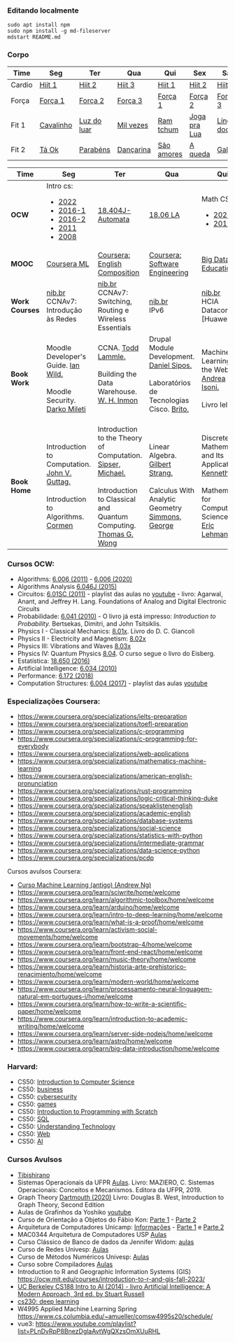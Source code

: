 ### Editando localmente

    sudo apt install npm
    sudo npm install -g md-fileserver
    mdstart README.md

### Corpo
<table>
<thead>
  <tr>
    <th>Time</th>
    <th>Seg</th>
    <th>Ter</th>
    <th>Qua</th>
    <th>Qui</th>
    <th>Sex</th>
    <th>Sáb</th>
  </tr>
</thead>
<tbody>
  <tr>
    <td> Cardio</td>
    <td> <a href="https://youtu.be/FeR-4_Opt-g">Hiit 1</a></td>
    <td> <a href="https://youtu.be/qGZjamFot98">Hiit 2</a></td>
    <td> <a href="https://youtu.be/nbP7m0S0Ato">Hiit 3</a></td>
    <td> <a href="https://youtu.be/FeR-4_Opt-g">Hiit 1</a></td>
    <td> <a href="https://youtu.be/qGZjamFot98">Hiit 2</a></td>
    <td> <a href="https://youtu.be/nbP7m0S0Ato">Hiit 3</a></td>
  </tr>
  <tr>
    <td> Força</td>
    <td> <a href="https://youtu.be/WxAkMuXERBE">Força 1</a></td>
    <td> <a href="https://youtu.be/gTikkL0s-jM">Força 2</a></td>
    <td> <a href="https://youtu.be/gUpwkTsvAMs">Força 3</a></td>
    <td> <a href="https://youtu.be/WxAkMuXERBE">Força 1</a></td>
    <td> <a href="https://youtu.be/gTikkL0s-jM">Força 2</a></td>
    <td> <a href="https://youtu.be/gUpwkTsvAMs">Força 3</a></td>
  </tr>
  <tr>
    <td> Fit 1</td>
    <td> <a href="https://youtu.be/-4GubVYyfZU">Cavalinho</a></td>
    <td> <a href="https://youtu.be/pKA5JOYEDwQ">Luz do luar</a></td>
    <td> <a href="https://youtu.be/VwGEitAHxNQ">Mil vezes</a></td>
    <td> <a href="https://youtu.be/nR60om9vpeU">Ram tchum</a></td>
    <td> <a href="https://www.youtube.com/watch?v=_4ZJlCIZo18">Joga pra Lua</a></td>
    <td> <a href="https://youtu.be/gnscLD2M2TY">Língua doce</a></td>
  </tr>
  <tr>
    <td> Fit 2</td>
    <td> <a href="https://youtu.be/Fws5yCLPC5U">Tá Ok</a></td>
    <td> <a href="https://youtu.be/YzTeiDvtm-M">Parabéns</a></td>
    <td> <a href="https://youtu.be/9L2Qwkp-45Y">Dançarina</a></td>
    <td> <a href="https://youtu.be/x8k5-lcZrbc">São amores</a></td>
    <td> <a href="https://youtu.be/E3rORac3U40">A queda</a></td>
    <td> <a href="https://youtu.be/bNHJHGbmCzw">Galopa</a></td>
  </tr>
</tbody>
</table>

<table>
    <thead>
    <tr>
        <th>Time</th>
        <th>Seg</th>
        <th>Ter</th>
        <th>Qua</th>
        <th>Qui</th>
        <th>Sex</th>
    </tr>
    </thead>
<tbody>
  <tr>
    <td><b>OCW</b></td>
    <td>
        Intro cs:
        <ul>
            <li><a href="https://ocw.mit.edu/courses/6-100l-introduction-to-cs-and-programming-using-python-fall-2022/">2022</a></li>
            <li><a href="https://ocw.mit.edu/courses/6-0001-introduction-to-computer-science-and-programming-in-python-fall-2016">2016-1</a></li>
            <li><a href="https://ocw.mit.edu/courses/6-0002-introduction-to-computational-thinking-and-data-science-fall-2016">2016-2</a></li>
            <li><a href="https://www.youtube.com/playlist?list=PLB2BE3D6CA77BB8F7">2011</a></li>
            <li><a href="https://www.youtube.com/playlist?list=PL4C4720A6F225E074">2008</a></li>
        </ul>
    </td>
    <td> 
        <a href="https://ocw.mit.edu/courses/18-404j-theory-of-computation-fall-2020/"> 18.404J-Automata </a>
    </td>
    <td> 
        <a href="https://ocw.mit.edu/courses/18-06-linear-algebra-spring-2010/video_galleries/video-lectures/">18.06 LA</a>
    </td>
    <td>
        Math CS:
        <ul>
            <li><a href="https://ocw.mit.edu/courses/6-1200j-mathematics-for-computer-science-spring-2024/">2024</a></li>
            <li><a href="https://ocw.mit.edu/courses/6-042j-mathematics-for-computer-science-fall-2010/">2010</a></li>
        </ul>
    </td>
    <td> 
        <ul>
            <li><a href="https://ocw.mit.edu/courses/18-01-single-variable-calculus-fall-2006/">Cálculo 1</a>-<a href="https://www.youtube.com/playlist?list=PL21BCE50ABFF029F1">Recitation 1</a></li>
            <li><a href="https://ocw.mit.edu/courses/18-02-multivariable-calculus-fall-2007/">Cálculo 2</a>
            <a href="https://www.youtube.com/watch?v=AYixF5nY3Vc&list=PLF07555F3CC669D01">Recitation 2</a>
        </ul>
                
  </tr>

  <tr>
    <td><b>MOOC</b></td>
    <td><a href="https://www.coursera.org/specializations/machine-learnin-theory-and-hands-on-practice-with-pythong-cu">Coursera ML</a>
     </td>
    <td> <a href="https://www.coursera.org/learn/english-composition/home/"> Coursera: English Composition </a></td>
    <td> <a href="https://www.coursera.org/specializations/software-engineering"> Coursera: Software Engineering </a></td>
    <td> <a href="https://learning.edx.org/course/course-v1:PennX+BDE1x+1T2021/">Big Data and Education</a><br></td>
    <td> <a href="https://learning.edx.org/course/course-v1:MichiganX+PLAx+3T2016/home">Practical Learning Analytics</a></td>
  </tr>
  <tr>
    <td><b>Work Courses</b></td>
    <td><a href="https://cursoseventos.nic.br/">nib.br</a><br> CCNAv7: Introdução às Redes</td>
    <td><a href="https://cursoseventos.nic.br/">nib.br</a><br>CCNAv7: Switching, Routing e Wireless Essentials</td>
    <td><a href="https://cursoseventos.nic.br/">nib.br</a><br>IPv6</td>
    <td><a href="https://cursoseventos.nic.br/">nib.br</a><br>HCIA Datacom [Huawei]</td>
    <td><a href="https://www.coursera.org/specializations/web-design">Web Design for Everybody</a></td>
  </tr>
  <tr>
    <td><b>Book Work</b></td>
    <td>
      Moodle Developer's Guide. <u>Ian Wild.</u><br><br>
      Moodle Security. <u> Darko Mileti </u>
    </td>
    <td>
      CCNA. <u>Todd Lammle.</u><br><br>
      Building the Data Warehouse. <u>W. H. Inmon</u><br><br>
    </td>
    <td>
      Drupal Module Development. <u>Daniel Sipos.</u><br><br>
      Laboratórios de Tecnologias Cisco. <u>Brito.</u><br><br>
    </td>
    <td>
      Machine Learning for the Web. <u>Andrea Isoni.</u><br><br>
      Livro Ielts
    </td>
    <td>
      Hands-On Machine Learning.<u>Aurélien Géron.</u><br><br>
      Programming Hive.<u>Edward Capriolo</u>
    </td>
  </tr>
  <tr>
    <td><b>Book Home</b></td>
    <td>
     Introduction to Computation. <u>John V. Guttag.</u><br><br>
     Introduction to Algorithms. <u>Cormen</u>
    </td>
    <td>
      Introduction to the Theory of Computation. <u>Sipser, Michael.</u><br><br>
      Introduction to Classical and Quantum Computing. <u>Thomas G. Wong</u>
    </td>
    <td>
      Linear Algebra. <u>Gilbert Strang.</u><br><br>
      Calculus With Analytic Geometry <u>Simmons, George</u>
    </td>
    <td>
      Discrete Mathematics and Its Applications. <u>Kenneth</u><br><br>
      Mathematics for Computer Science. <u>Eric Lehman.</u>
    </td>
    <td>
      1. An Introduction to Statistical Learning. <u>Tibishirano</u><br><br>
      2. Mathematical Structures for Computer Science. <u>Judith Gersting. 7th.</u>
    </td>
  </tr>
</tbody>
</table>

### Cursos OCW:

- Algorithms: <a href="https://ocw.mit.edu/courses/6-006-introduction-to-algorithms-fall-2011">6.006 (2011)</a> - <a href="https://ocw.mit.edu/courses/6-006-introduction-to-algorithms-spring-2020">6.006 (2020)</a>
- Algorithms Analysis <a href="https://ocw.mit.edu/courses/6-046j-design-and-analysis-of-algorithms-spring-2015">6.046J (2015)</a>
- Circuitos: <a href="https://ocw.mit.edu/courses/6-01sc-introduction-to-electrical-engineering-and-computer-science-i-spring-2011/"> 6.01SC (2011)</a> - playlist das aulas no <a href="https://www.youtube.com/watch?v=3S4cNfl0YF0&list=PLpXfHEl2fzl4UTLOus3hJrAPIESr8cW8C"> youtube</a> - livro: Agarwal, Anant, and Jeffrey H. Lang. Foundations of Analog and Digital Electronic Circuits
- Probabilidade: <a href="https://ocw.mit.edu/courses/6-041-probabilistic-systems-analysis-and-applied-probability-fall-2010/"> 6.041 (2010)</a> - O livro já está impresso: <i>Introduction to Probability.</i> Bertsekas, Dimitri, and John Tsitsiklis. 
- Physics I - Classical Mechanics: <a href="https://www.youtube.com/playlist?list=PLyQSN7X0ro203puVhQsmCj9qhlFQ-As8e">8.01x</a>. Livro do D. C. Giancoli
- Physics II - Electricity and Magnetism: <a href="https://www.youtube.com/playlist?list=PLyQSN7X0ro2314mKyUiOILaOC2hk6Pc3j">8.02x</a>
- Physics III: Vibrations and Waves <a href="https://www.youtube.com/playlist?list=PLUdYlQf0_sSsdOhQ_8jfrAGzbGbJ7MXGe">8.03x</a>
- Physics IV: Quantum Physics <a href="https://ocw.mit.edu/courses/8-04-quantum-physics-i-spring-2013">8.04</a>. O curso segue o livro do Eisberg.
- Estatística: <a href="https://ocw.mit.edu/courses/18-650-statistics-for-applications-fall-2016/">18.650 (2016)</a>
- Artificial Intelligence: <a href="https://ocw.mit.edu/courses/6-034-artificial-intelligence-fall-2010/"> 6.034 (2010)</a>
- Performance: <a href="https://ocw.mit.edu/courses/6-172-performance-engineering-of-software-systems-fall-2018/">6.172 (2018)</a>
- Computation Structures: <a href="https://ocw.mit.edu/courses/6-004-computation-structures-spring-2017/"> 6.004 (2017)</a> - playlist das aulas <a href="https://www.youtube.com/playlist?list=PLDSlqjcPpoL64CJdF0Qee5oWqGS6we_Yu"> youtube </a>

### Especializações Coursera:

- https://www.coursera.org/specializations/ielts-preparation
- https://www.coursera.org/specializations/toefl-preparation
- https://www.coursera.org/specializations/c-programming
- https://www.coursera.org/specializations/c-programming-for-everybody
- https://www.coursera.org/specializations/web-applications
- https://www.coursera.org/specializations/mathematics-machine-learning
- https://www.coursera.org/specializations/american-english-pronunciation
- https://www.coursera.org/specializations/rust-programming
- https://www.coursera.org/specializations/logic-critical-thinking-duke
- https://www.coursera.org/specializations/speaklistenenglish
- https://www.coursera.org/specializations/academic-english
- https://www.coursera.org/specializations/database-systems
- https://www.coursera.org/specializations/social-science
- https://www.coursera.org/specializations/statistics-with-python
- https://www.coursera.org/specializations/intermediate-grammar
- https://www.coursera.org/specializations/data-science-python
- https://www.coursera.org/specializations/pcdp

Cursos avulsos Coursera:

- <a href="https://www.coursera.org/learn/machine-learning-course/home/welcome">Curso Machine Learning (antigo) (Andrew Ng)</a>
- https://www.coursera.org/learn/sciwrite/home/welcome
- https://www.coursera.org/learn/algorithmic-toolbox/home/welcome
- https://www.coursera.org/learn/arduino/home/welcome
- https://www.coursera.org/learn/intro-to-deep-learning/home/welcome
- https://www.coursera.org/learn/what-is-a-proof/home/welcome
- https://www.coursera.org/learn/activism-social-movements/home/welcome
- https://www.coursera.org/learn/bootstrap-4/home/welcome
- https://www.coursera.org/learn/front-end-react/home/welcome
- https://www.coursera.org/learn/music-theory/home/welcome
- https://www.coursera.org/learn/historia-arte-prehistorico-renacimiento/home/welcome
- https://www.coursera.org/learn/modern-world/home/welcome
- https://www.coursera.org/learn/processamento-neural-linguagem-natural-em-portugues-i/home/welcome
- https://www.coursera.org/learn/how-to-write-a-scientific-paper/home/welcome
- https://www.coursera.org/learn/introduction-to-academic-writing/home/welcome
- https://www.coursera.org/learn/server-side-nodejs/home/welcome
- https://www.coursera.org/learn/astro/home/welcome
- https://www.coursera.org/learn/big-data-introduction/home/welcome

### Harvard:
 
- CS50: <a href="https://cs50.harvard.edu/x">Introduction to Computer Science</a>
- CS50: <a href="https://cs50.harvard.edu/business/2017/"> business </a>
- CS50: <a href="https://cs50.harvard.edu/cybersecurity/2023/"> cybersecurity </a>
- CS50: <a href="https://cs50.harvard.edu/games/2018/"> games </a>
- CS50: <a href="https://cs50.harvard.edu/scratch/"> Introduction to Programming with Scratch  </a>
- CS50: <a href="https://cs50.harvard.edu/sql/2024/"> SQL</a>
- CS50: <a href="https://cs50.harvard.edu/technology/2017/"> Understanding Technology</a>
- CS50: <a href="https://cs50.harvard.edu/web"> Web </a>
- CS50: <a href="https://cs50.harvard.edu/ai/2024/">AI</a>

### Cursos Avulsos

- <a href="https://www.dataschool.io/15-hours-of-expert-machine-learning-videos/">Tibishirano</a>
- Sistemas Operacionais da UFPR <a href="http://wiki.inf.ufpr.br/maziero/doku.php?id=socm:start">Aulas</a>. Livro: MAZIERO, C. Sistemas Operacionais: Conceitos e Mecanismos. Editora da UFPR, 2019.
- Graph Theory <a href="https://canvas.dartmouth.edu/courses/39351"> Dartmouth (2020)</a> Livro: Douglas B. West, Introduction to Graph Theory, Second Edition
- Aulas de Grafinhos da Yoshiko <a href="https://www.youtube.com/playlist?list=PLndfcZyvAqbr2MLCOLEvBNX6FgD8UNWfX">youtube</a>
- Curso de Orientação a Objetos do Fábio Kon: <a href="https://www.coursera.org/learn/lab-poo-parte-1">Parte 1</a> - <a href="https://www.coursera.org/learn/lab-poo-parte-2">Parte 2</a>
- Arquitetura de Computadores Unicamp: <a href="https://www.ic.unicamp.br/~rodolfo/mc404/">Informações</a> - <a href="https://www.youtube.com/playlist?list=PLEUHFTHcrJmswfeq7QEHskgkT6HER3gK6"> Parte 1</a> e <a href="https://www.youtube.com/playlist?list=PLEUHFTHcrJmsqKX-GDD-hBvkF8h2_BfKJ">Parte 2</a>
- MAC0344 Arquitetura de Computadores USP <a href="https://eaulas.usp.br/portal/video.action?idItem=29836"> Aulas </a>
- Curso Clássico de Banco de dados da Jennifer Widom: <a href="https://www.youtube.com/playlist?list=PL9ysvtVnryGpnIj9rcIqNDxakUn6v72Hm"> aulas </a>
- Curso de Redes Univesp: <a href="https://www.youtube.com/playlist?list=PLxI8Can9yAHc-_dZ6nsfoon08i2-4OvEk">Aulas</a>
- Curso de Métodos Numéricos Univesp: <a href="https://www.youtube.com/watch?v=OXPKrTqAXuw&list=PLxI8Can9yAHebCIYfnSq7xoITrKOQpI0p">Aulas</a>
- Curso sobre Compiladores <a href="https://www.youtube.com/playlist?list=PLjcmNukBom6--0we1zrpoUE2GuRD-Me6W">Aulas</a>
- Introduction to R and Geographic Information Systems (GIS) https://ocw.mit.edu/courses/introduction-to-r-and-gis-fall-2023/
- <a href="https://www.youtube.com/watch?v=W1S-HSakPTM&list=PLFze15KrfxbHYP_YIxwgfVYDTo_bQgqRC">UC Berkeley CS188 Intro to AI (2014) - livro Artificial Intelligence: A Modern Approach, 3rd ed. by Stuart Russell </a>
- <a href="https://cs230.stanford.edu/lecture/">cs230: deep learning</a>
- W4995 Applied Machine Learning Spring https://www.cs.columbia.edu/~amueller/comsw4995s20/schedule/
- vue3: https://www.youtube.com/playlist?list=PLnDvRpP8BnezDglaAvtWgQXzsOmXUuRHL